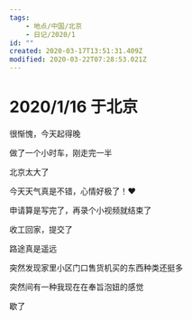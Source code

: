 ```yaml
---
tags:
    - 地点/中国/北京
    - 日记/2020/1
id: ""
created: 2020-03-17T13:51:31.409Z
modified: 2020-03-22T07:28:53.021Z
---
```


# 2020/1/16 于北京

<!-- @timer "date":"Thu Jan 16 2020 09:11:29 GMT+0800 (CST)" -->

很惭愧，今天起得晚

<!-- @timer "date":"Thu Jan 16 2020 11:08:40 GMT+0800 (CST)","duration":"about 2 hours" -->

做了一个小时车，刚走完一半

北京太大了

<!-- @timer "date":"Thu Jan 16 2020 11:57:34 GMT+0800 (CST)","duration":"about 1 hour" -->

今天天气真是不错，心情好极了！:heart:

<!-- @timer "date":"Thu Jan 16 2020 14:54:23 GMT+0800 (CST)","duration":"about 3 hours" -->

申请算是写完了，再录个小视频就结束了

<!-- @timer "date":"Thu Jan 16 2020 16:20:09 GMT+0800 (CST)","duration":"about 1 hour" -->

收工回家，提交了

<!-- @timer "date":"Thu Jan 16 2020 17:07:44 GMT+0800 (CST)","duration":"about 1 hour" -->

路途真是遥远

<!-- @timer "date":"Thu Jan 16 2020 18:54:21 GMT+0800 (CST)","duration":"about 2 hours" -->

突然发现家里小区门口售货机买的东西种类还挺多

<!-- @timer "date":"Thu Jan 16 2020 19:10:42 GMT+0800 (CST)","duration":"16 minutes" -->

突然间有一种我现在在奉旨泡妞的感觉

<!-- @timer "date":"Thu Jan 16 2020 20:53:20 GMT+0800 (CST)","duration":"about 2 hours" -->

歇了
